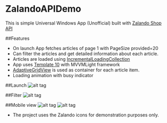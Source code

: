 # ZalandoAPIDemo
This is simple Universal Windows App (Unofficial) built with [Zalando Shop API](https://github.com/zalando/shop-api-documentation)

##Features
* On launch App fetches articles of page 1 with PageSize provided=20
* Can filter the articles and get detailed information about each article.
* Articles are loaded using [IncrementalLoadingCollection](https://github.com/LanceMcCarthy/UwpProjects#incrementalloadingcollection)
* App uses [Template 10](http://aka.ms/Template10) with MVVMLight framework
* [AdaptiveGridView](https://github.com/Microsoft/UWPCommunityToolkit/tree/dev/Microsoft.Toolkit.Uwp.UI.Controls) is used as container for each article item.
* Loading animation with busy indicator

##Launch
![alt tag](https://dl.dropboxusercontent.com/u/3085879/Works/gihub/zalando/file1.gif)

##Filter
![alt tag](https://dl.dropboxusercontent.com/u/3085879/Works/gihub/zalando/file2.gif)

##Mobile view
![alt tag](https://dl.dropboxusercontent.com/u/3085879/Works/gihub/zalando/mfile2.PNG)
![alt tag](https://dl.dropboxusercontent.com/u/3085879/Works/gihub/zalando/mfile5.png)

* The project uses the Zalando icons for demonstration purposes only.
